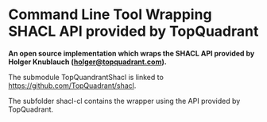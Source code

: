 # Command Line Tool Wrapping SHACL API provided by TopQuadrant

**An open source implementation which wraps the SHACL API provided by Holger Knublauch (holger@topquadrant.com).**

The submodule TopQuandrantShacl is linked to https://github.com/TopQuadrant/shacl.

The subfolder shacl-cl contains the wrapper using the API provided by TopQuadrant.
